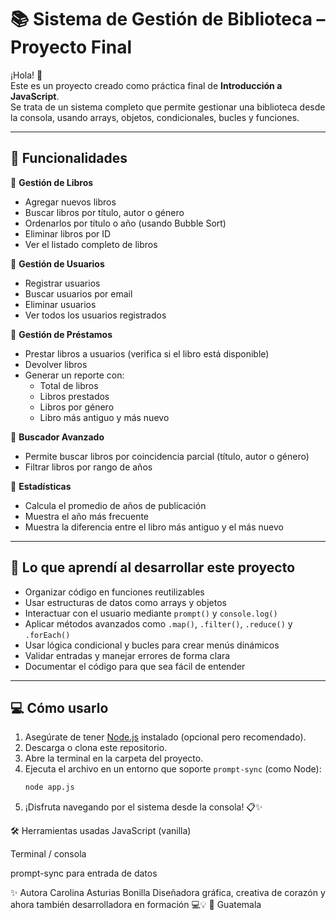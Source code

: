 # 📚 Sistema de Gestión de Biblioteca – Proyecto Final

¡Hola! 🙌  
Este es un proyecto creado como práctica final de **Introducción a JavaScript**.  
Se trata de un sistema completo que permite gestionar una biblioteca desde la consola, usando arrays, objetos, condicionales, bucles y funciones. 

---

## 🚀 Funcionalidades

🔹 **Gestión de Libros**  
- Agregar nuevos libros  
- Buscar libros por título, autor o género  
- Ordenarlos por título o año (usando Bubble Sort)  
- Eliminar libros por ID  
- Ver el listado completo de libros

🔹 **Gestión de Usuarios**  
- Registrar usuarios  
- Buscar usuarios por email  
- Eliminar usuarios  
- Ver todos los usuarios registrados

🔹 **Gestión de Préstamos**  
- Prestar libros a usuarios (verifica si el libro está disponible)  
- Devolver libros  
- Generar un reporte con:  
  - Total de libros  
  - Libros prestados  
  - Libros por género  
  - Libro más antiguo y más nuevo

🔹 **Buscador Avanzado**  
- Permite buscar libros por coincidencia parcial (título, autor o género)  
- Filtrar libros por rango de años

🔹 **Estadísticas**  
- Calcula el promedio de años de publicación  
- Muestra el año más frecuente  
- Muestra la diferencia entre el libro más antiguo y el más nuevo

---

## 🧠 Lo que aprendí al desarrollar este proyecto

- Organizar código en funciones reutilizables  
- Usar estructuras de datos como arrays y objetos  
- Interactuar con el usuario mediante `prompt()` y `console.log()`  
- Aplicar métodos avanzados como `.map()`, `.filter()`, `.reduce()` y `.forEach()`  
- Usar lógica condicional y bucles para crear menús dinámicos  
- Validar entradas y manejar errores de forma clara  
- Documentar el código para que sea fácil de entender 

---

## 💻 Cómo usarlo

1. Asegúrate de tener [Node.js](https://nodejs.org/) instalado (opcional pero recomendado).
2. Descarga o clona este repositorio.
3. Abre la terminal en la carpeta del proyecto.
4. Ejecuta el archivo en un entorno que soporte `prompt-sync` (como Node):
   ```bash
   node app.js
   
5. ¡Disfruta navegando por el sistema desde la consola! 📋✨

🛠 Herramientas usadas
JavaScript (vanilla)

Terminal / consola

prompt-sync para entrada de datos

✨ Autora
Carolina Asturias Bonilla
Diseñadora gráfica, creativa de corazón y ahora también desarrolladora en formación 💻💡
📍 Guatemala
